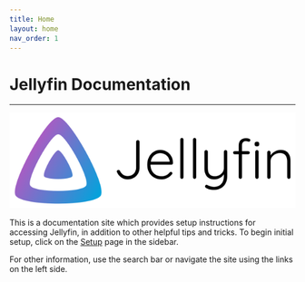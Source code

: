 ```yaml
---
title: Home
layout: home
nav_order: 1
---
```


# Jellyfin Documentation

---

![](/assets/images/640px-Jelly-banner-light.svg.png)

This is a documentation site which provides setup instructions for accessing Jellyfin, in addition to other helpful tips and tricks. To begin initial setup, click on the [Setup] page in the sidebar.

For other information, use the search bar or navigate the site using the links on the left side.

[Setup]: setup
